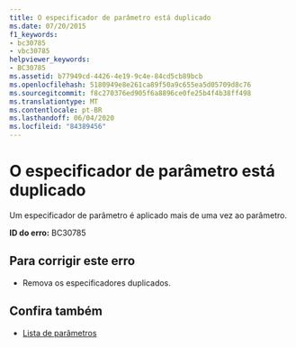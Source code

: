 ```yaml
---
title: O especificador de parâmetro está duplicado
ms.date: 07/20/2015
f1_keywords:
- bc30785
- vbc30785
helpviewer_keywords:
- BC30785
ms.assetid: b77949cd-4426-4e19-9c4e-84cd5cb89bcb
ms.openlocfilehash: 5180949e8e261ca89f50a9c655ea5d05709d8c76
ms.sourcegitcommit: f8c270376ed905f6a8896ce0fe25b4f4b38ff498
ms.translationtype: MT
ms.contentlocale: pt-BR
ms.lasthandoff: 06/04/2020
ms.locfileid: "84389456"
---
```

# <a name="parameter-specifier-is-duplicated"></a>O especificador de parâmetro está duplicado
Um especificador de parâmetro é aplicado mais de uma vez ao parâmetro.  
  
 **ID do erro:** BC30785  
  
## <a name="to-correct-this-error"></a>Para corrigir este erro  
  
- Remova os especificadores duplicados.  
  
## <a name="see-also"></a>Confira também

- [Lista de parâmetros](../language-reference/statements/parameter-list.md)
